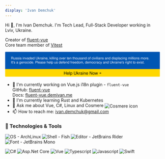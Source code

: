 ```yaml
---
display: 'Ivan Demchuk'
---
```


Hi 👋, I'm Ivan Demchuk. I'm Tech Lead, Full-Stack Developer working in Lviv, Ukraine.

Creator of [fluent-vue](https://github.com/demivan/fluent-vue)  
Core team member of [Vitest](https://github.com/vitest-dev/vitest)

[![Stand With Ukraine](https://raw.githubusercontent.com/vshymanskyy/StandWithUkraine/main/banner2-direct.svg)](https://stand-with-ukraine.pp.ua)

 - 🔭 I'm currently working on Vue.js i18n plugin - `fluent-vue`  
  GitHub: [fluent-vue](https://github.com/demivan/fluent-vue)  
  Docs: [fluent-vue.demivan.me](https://fluent-vue.demivan.me)
 - 🌱 I'm currently learning Rust and Kubernetes
 - 💬 Ask me about Vue, C#, Linux and Cosmere <img src="https://user-images.githubusercontent.com/2339406/126692384-17784667-7b16-434e-8b54-48b5e5ec614e.png" width="20" height="20" valign="middle" alt="Cosmere icon" class="inline-image">
 - 📫 How to reach me: [ivan.demchuk@gmail.com](mailto:ivan.demchuk@gmail.com)

### 🔧 Technologies & Tools

<div class="inline-images">
<p class="flex flex-row flex-wrap gap-1">
  <img src="https://img.shields.io/badge/OS-ArchLinux-informational?style=for-the-badge&amp;logo=linux&amp;logoColor=white&amp;color=2bbc8a&amp;labelColor=273849" alt="OS - ArchLinux">
  <img src="https://img.shields.io/badge/Shell-Fish-informational?style=for-the-badge&amp;logo=gnu-bash&amp;logoColor=white&amp;color=2bbc8a&amp;labelColor=273849" alt="Shell - Fish">
  <img src="https://img.shields.io/badge/Editor-JetBrains%20Rider-informational?style=for-the-badge&amp;logo=rider&amp;logoColor=white&amp;color=2bbc8a&amp;labelColor=273849" alt="Editor - JetBrains Rider">
  <img src="https://img.shields.io/badge/Font-JetBrains%20Mono-informational?style=for-the-badge&amp;logo=jetbrains&amp;logoColor=white&amp;color=2bbc8a&amp;labelColor=273849" alt="Font - JetBrains Mono">
</p>

<p class="flex flex-row flex-wrap gap-1">
  <img src="https://img.shields.io/badge/-C%23-273849?style=for-the-badge&amp;logo=csharp" alt="C#">
  <img src="https://img.shields.io/badge/-ASP.NET%20Core-273849?style=for-the-badge&amp;logo=.net" alt="Asp.Net Core">
  <img src="https://img.shields.io/badge/-Vue-273849?style=for-the-badge&amp;logo=vue.js" alt="Vue">
  <img src="https://img.shields.io/badge/-Typescript-273849?style=for-the-badge&amp;logo=typescript" alt="Typescript">
  <img src="https://img.shields.io/badge/-JavaScript-273849?style=for-the-badge&amp;logo=javascript" alt="Javascript">
  <img src="https://img.shields.io/badge/-Swift-273849?style=for-the-badge&amp;logo=swift" alt="Swift">
</p>
</div>

